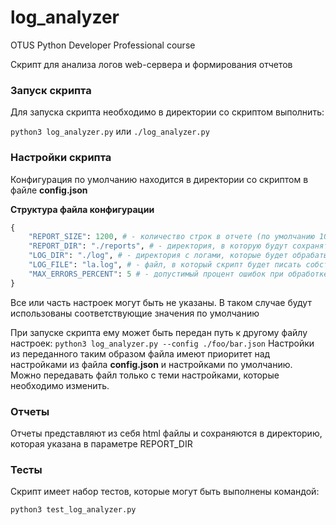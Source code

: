 # log_analyzer
OTUS Python Developer Professional course

Скрипт для анализа логов web-сервера и формирования отчетов

### Запуск скрипта

Для запуска скрипта необходимо в директории со скриптом выполнить:

`python3 log_analyzer.py` или `./log_analyzer.py`

### Настройки скрипта

Конфигурация по умолчанию находится в директории со скриптом в файле **config.json** 

**Структура файла конфигурации**

```python
{
    "REPORT_SIZE": 1200, # - количество строк в отчете (по умолчанию 1000)
    "REPORT_DIR": "./reports", # - директория, в которую будут сохраняться готовые отчеты (по умолчанию "./reports")
    "LOG_DIR": "./log", # - директория с логами, которые будет обрабатывать скрипт (по умолчанию "./log")
    "LOG_FILE": "la.log", # - файл, в который скрипт будет писать собственный лог (по умолчанию вывод в stdout)
    "MAX_ERRORS_PERCENT": 5 # - допустимый процент ошибок при обработке лога (по умолчанию 10)
}
```
Все или часть настроек могут быть не указаны. В таком случае будут использованы соответствующие значения по умолчанию

При запуске скрипта ему может быть передан путь к другому файлу настроек: 
`python3 log_analyzer.py --config ./foo/bar.json`
Настройки из переданного таким образом файла имеют приоритет над настройками из файла **config.json** и настройками по умолчанию.
Можно передавать файл только с теми настройками, которые необходимо изменить.

### Отчеты

Отчеты представляют из себя html файлы и сохраняются в директорию, которая указана в параметре REPORT_DIR

### Тесты

Скрипт имеет набор тестов, которые могут быть выполнены командой: 

`python3 test_log_analyzer.py`
